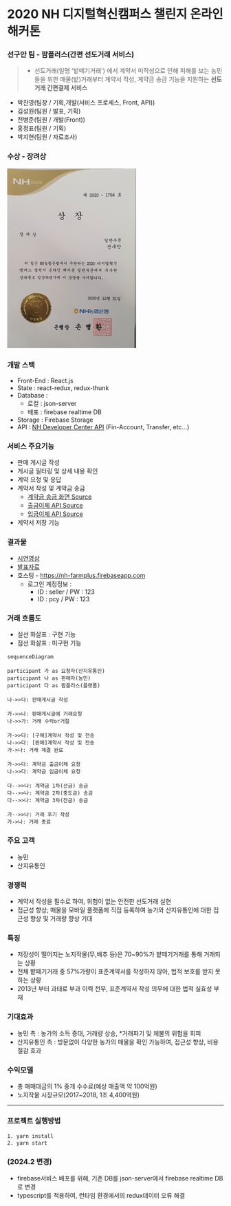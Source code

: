 # 2020 NH 디지털혁신캠퍼스 챌린지 온라인 해커톤

### 선구안 팀 - 팜플러스(간편 선도거래 서비스)
> - 선도거래(일명 '밭떼기거래') 에서 계약서 미작성으로 인해 피해를 보는 농민들을 위한
  매물(밭)거래부터 계약서 작성, 계약금 송금 기능을 지원하는 **선도거래 간편결제 서비스**

- 박찬영(팀장 / 기획,개발(서비스 프로세스, Front, API))
- 김성원(팀원 / 발표, 기획)
- 전병준(팀원 / 개발(Front))
- 홍정표(팀원 / 기획)
- 박지현(팀원 / 자료조사)

### 수상 - 장려상

<img width="300px" src="https://github.com/Dolphin-PC/FarmPlus-NH_hackathon/blob/main/docs/%EC%83%81%EC%9E%A5_%EC%84%A0%EA%B5%AC%EC%95%88.jpg?raw=true"/>

### 개발 스택
- Front-End : React.js
- State : react-redux, redux-thunk
- Database :
  - 로컬 : json-server
  - 배포 : firebase realtime DB
- Storage : Firebase Storage
- API : [NH Developer Center API](https://developers.nonghyup.com/guide/GU_1000) (Fin-Account, Transfer, etc...)

### 서비스 주요기능
- 판매 게시글 작성
- 게시글 필터링 및 상세 내용 확인
- 계약 요청 및 응답
- 계약서 작성 및 계약금 송금
  - [계약금 송금 화면 Source](https://github.com/Dolphin-PC/FarmPlus-NH_hackathon/blob/main/src/components/dialogs/ContractDialog.tsx#L131)
  - [출금이체 API Source](https://github.com/Dolphin-PC/FarmPlus-NH_hackathon/blob/main/src/api/simplePayActions.ts#L12)
  - [입금이체 API Source](https://github.com/Dolphin-PC/FarmPlus-NH_hackathon/blob/main/src/api/simplePayActions.ts#L131)
- 계약서 저장 기능

### 결과물
- [시연영상](https://drive.google.com/file/d/1cjWEk6jL4fuFAf_NLi6j8E3E2TajTBAu/view?usp=sharing)
- [발표자료](https://dolphin-pc.github.io/FarmPlus-NH_hackathon/docs/FarmPlus_PPT_NH_hackathon.pdf)
- 호스팅 - https://nh-farmplus.firebaseapp.com
  - 로그인 계정정보 :
    - ID : seller / PW : 123
    - ID : pcy / PW : 123

### 거래 흐름도

- 실선 화살표 : 구현 기능
- 점선 화살표 : 미구현 기능

```mermaid
sequenceDiagram

participant 가 as 요청자(산지유통인)
participant 나 as 판매자(농민)
participant 다 as 팜플러스(플랫폼)

나->>다: 판매게시글 작성

가->>나: 판매게시글에 거래요청
나->>가: 거래 수락or거절

가->>다: [구매]계약서 작성 및 전송
나->>다: [판매]계약서 작성 및 전송
가->나: 거래 체결 완료

가->>다: 계약금 출금이체 요청
나->>다: 계약금 입금이체 요청

다-->>나: 계약금 1차(선금) 송금
다-->>나: 계약금 2차(중도금) 송금
다-->>나: 계약금 3차(잔금) 송금

가-->>나: 거래 후기 작성
가->나: 거래 종료
```

### 주요 고객

- 농민
- 산지유통인

### 경쟁력

- 계약서 작성을 필수로 하여, 위험이 없는 안전한 선도거래 실현
- 접근성 향상; 매물을 모바일 플랫폼에 직접 등록하여 농가와 산지유통인에 대한 접근성 향상 및 거래량 향상 기대

### 특징

- 저장성이 떨어지는 노지작물(무,배추 등)은 70~90%가 밭떼기거래를 통해 거래되는 상황
- 전체 밭떼기거래 중 57%가량이 표준계약서를 작성하지 않아, 법적 보호를 받지 못하는 상황
- 2013년 부터 과태료 부과 이력 전무, 표준계약서 작성 의무에 대한 법적 실효성 부재

### 기대효과

- 농민 측 : 농가의 소득 증대, 거래량 상승, \*거래파기 및 체불의 위험을 회피
- 산지유통인 측 : 방문없이 다양한 농가의 매물을 확인 가능하여, 접근성 향상, 비용 절감 효과

### 수익모델

- 총 매매대금의 1% 중개 수수료(예상 매출액 약 100억원)
- 노지작물 시장규모(2017~2018, 1조 4,400억원)

---

### 프로젝트 실행방법
```
1. yarn install
2. yarn start
```

### (2024.2 변경)
- firebase서비스 배포를 위해, 기존 DB를 json-server에서 firebase realtime DB로 변경
- typescript를 적용하여, 런타임 환경에서의 redux데이터 오류 해결